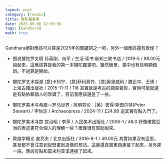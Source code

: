 ```yaml
---
layout: post
category: [readin]
title: 犍陀羅書單
date: 2025-09-08 22:59:56
tags: [Gandhara]
math: true
---
```


Gandhara絕對應該可以算是2025年的關鍵詞之一吧，另外一個應該還有敦煌？

- 图说犍陀罗文明 孙英刚、何平 / 生活·读书·新知三联书店 / 2019-5 / 98.00元  說起來，這應該算是我的第一本犍陀羅書吧，雖然簡單，書中也有些明顯錯誤。不過算是開始。

- 犍陀罗艺术探源 [意]卡列宁、[意]菲利真齐、[意]奥里威利 / 魏正中、王倩 / 上海古籍出版社 / 2015-11-11 / 118  其實就是考古的調查報告，實用可能就還是有點依賴個人的學識了，目前我應該還差了一些。

- 犍陀罗美术与希腊—罗马世界 : 简明导论  ［英］彼得·斯图尔特(Peter Stewart) / 李怡淙 / Archaeopress / 2024-11 / £24.99  這其實有點入門了。

- 犍陀罗美术寻踪 宫治昭 / 李萍 / 人民美术出版社 / 2006-1 / 48.0  好像確實亞洲的表述更符合個人的理解一些？確實很有幫助說來。

- 敦煌学概论 姜亮夫 / 北京出版社 / 2016-8-1 / 49.00元  其實如果沒有這里，甚至都不會注意到從壁畫到造像的想法。這裏還真實東西連接了起來，另外那一端，應該有點和莫米利亚诺連接了起來。



--------




